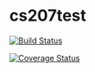 # cs207test
[![Build Status](https://travis-ci.org/MelodyNymph/cs207test.svg?branch=master)](https://travis-ci.org/MelodyNymph/cs207test)

[![Coverage Status](https://coveralls.io/repos/github/MelodyNymph/cs207test/badge.svg?branch=master)](https://coveralls.io/github/MelodyNymph/cs207test?branch=master)

